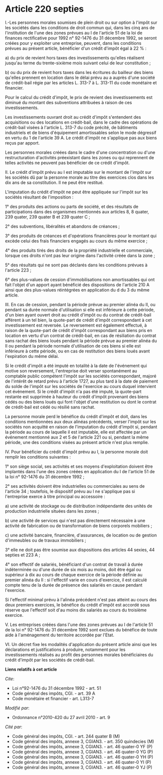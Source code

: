 # Article 220 septies

I.-Les personnes morales soumises de plein droit ou sur option à l'impôt sur les sociétés dans les conditions de droit commun
qui, dans les cinq ans de l'institution de l'une des zones prévues au I de l'article 51 de la loi de finances rectificative
pour 1992 n° 92-1476 du 31 décembre 1992, se seront créées pour y exploiter une entreprise, peuvent, dans les conditions
prévues au présent article, bénéficier d'un crédit d'impôt égal à 22 % : 

a) du prix de revient hors taxes des investissements qu'elles réalisent jusqu'au terme du trente-sixième mois suivant celui
de leur constitution ; 

b) ou du prix de revient hors taxes dans les écritures du bailleur des biens qu'elles prennent en location dans le délai
prévu au a auprès d'une société de crédit-bail régie par les articles L. 313-7 à L. 313-11 du code monétaire et financier. 

Pour le calcul du crédit d'impôt, le prix de revient des investissements est diminué du montant des subventions attribuées à
raison de ces investissements. 

Les investissements ouvrant droit au crédit d'impôt s'entendent des acquisitions ou des locations en crédit-bail, dans le
cadre des opérations de crédit-bail visées à l'article L. 313-7 du code précité, de bâtiments industriels et de biens
d'équipement amortissables selon le mode dégressif en vertu du 1 de l'article 39 A. Le crédit d'impôt ne s'applique pas aux
biens reçus par apport. 

Les personnes morales créées dans le cadre d'une concentration ou d'une restructuration d'activités préexistant dans les
zones ou qui reprennent de telles activités ne peuvent pas bénéficier de ce crédit d'impôt. 

II. Le crédit d'impôt prévu au I est imputable sur le montant de l'impôt sur les sociétés dû par la personne morale au titre
des exercices clos dans les dix ans de sa constitution. Il ne peut être restitué.

L'imputation du crédit d'impôt ne peut être appliquée sur l'impôt sur les sociétés résultant de l'imposition : 

1° des produits des actions ou parts de société, et des résultats de participations dans des organismes mentionnés aux
articles 8, 8 quater, 239 quater, 239 quater B et 239 quater C ; 

2° des subventions, libéralités et abandons de créances ; 

3° des produits de créances et d'opérations financières pour le montant qui excède celui des frais financiers engagés au
cours du même exercice ; 

4° des produits tirés des droits de la propriété industrielle et commerciale, lorsque ces droits n'ont pas leur origine dans
l'activité créée dans la zone ; 

5° des résultats qui ne sont pas déclarés dans les conditions prévues à l'article 223 ; 

6° des plus-values de cession d'immobilisations non amortissables qui ont fait l'objet d'un apport ayant bénéficié des
dispositions de l'article 210 A ainsi que des plus-values réintégrées en application du d du 3 du même article. 

III. En cas de cession, pendant la période prévue au premier alinéa du II, ou pendant sa durée normale d'utilisation si elle
est inférieure à cette période, d'un bien ayant ouvert droit au crédit d'impôt ou du contrat de crédit-bail afférent à un tel
bien, la quote-part de crédit d'impôt correspondant à cet investissement est reversée. Le reversement est également effectué,
à raison de la quote-part de crédit d'impôt correspondant aux biens pris en location en vertu d'un contrat de crédit-bail, en
cas de résiliation du contrat sans rachat des biens loués pendant la période prévue au premier alinéa du II ou pendant la
période normale d'utilisation de ces biens si elle est inférieure à cette période, ou en cas de restitution des biens loués
avant l'expiration du même délai. 

Si le crédit d'impôt a été imputé en totalité à la date de l'événement qui motive son reversement, l'entreprise doit verser
spontanément au comptable public compétent l'impôt sur les sociétés correspondant, majoré de l'intérêt de retard prévu à
l'article 1727, au plus tard à la date de paiement du solde de l'impôt sur les sociétés de l'exercice au cours duquel
intervient cet événement. Si le crédit d'impôt n'a pas été imputé, la quote-part restante est supprimée à hauteur du crédit
d'impôt provenant des biens cédés ou des biens loués qui font l'objet d'une restitution ou dont le contrat de crédit-bail est
cédé ou résilié sans rachat. 

La personne morale perd le bénéfice du crédit d'impôt et doit, dans les conditions mentionnées aux deux alinéas précédents,
verser l'impôt sur les sociétés non acquitté en raison de l'imputation du crédit d'impôt si, pendant la période au cours de
laquelle il est imputable, elle est affectée par un événement mentionné aux 2 et 5 de l'article 221 ou si, pendant la même
période, une des conditions visées au présent article n'est plus remplie. 

IV. Pour bénéficier du crédit d'impôt prévu au I, la personne morale doit remplir les conditions suivantes : 

1° son siège social, ses activités et ses moyens d'exploitation doivent être implantés dans l'une des zones créées en
application du I de l'article 51 de la loi n° 92-1476 du 31 décembre 1992 ; 

2° ses activités doivent être industrielles ou commerciales au sens de l'article 34 ; toutefois, le dispositif prévu au I ne
s'applique pas si l'entreprise exerce à titre principal ou accessoire : 

a) une activité de stockage ou de distribution indépendante des unités de production industrielle situées dans les zones ; 

b) une activité de services qui n'est pas directement nécessaire à une activité de fabrication ou de transformation de biens
corporels mobiliers ; 

c) une activité bancaire, financière, d'assurances, de location ou de gestion d'immeubles ou de travaux immobiliers ; 

3° elle ne doit pas être soumise aux dispositions des articles 44 sexies, 44 septies et 223 A ; 

4° son effectif de salariés, bénéficiant d'un contrat de travail à durée indéterminée ou d'une durée de six mois au moins,
doit être égal ou supérieur à dix au cours de chaque exercice de la période définie au premier alinéa du II : si l'effectif
varie en cours d'exercice, il est calculé compte tenu de la durée de présence des salariés en cause pendant l'exercice. 

Si l'effectif minimal prévu à l'alinéa précédent n'est pas atteint au cours des deux premiers exercices, le bénéfice du
crédit d'impôt est accordé sous réserve que l'effectif soit d'au moins dix salariés au cours du troisième exercice.

V. Les entreprises créées dans l'une des zones prévues au I de l'article 51 de la loi n° 92-1476 du 31 décembre 1992 sont
exclues du bénéfice de toute aide à l'aménagement du territoire accordée par l'Etat. 

VI. Un décret fixe les modalités d'application du présent article ainsi que les déclarations et justifications à produire,
notamment pour les investissements réalisés au profit des personnes morales bénéficiaires du crédit d'impôt par les sociétés
de crédit-bail.

**Liens relatifs à cet article**

_Cite_:

  - Loi n°92-1476 du 31 décembre 1992 - art. 51
  - Code général des impôts, CGI. - art. 39 A
  - Code monétaire et financier - art. L313-7

_Modifié par_:

  - Ordonnance n°2010-420  du 27 avril 2010 - art. 9

_Cité par_:

  - Code général des impôts, CGI. - art. 244 quater B (M)
  - Code général des impôts, annexe 3, CGIAN3. - art. 350 quindecies (M)
  - Code général des impôts, annexe 3, CGIAN3. - art. 46 quater-0 YF (P)
  - Code général des impôts, annexe 3, CGIAN3. - art. 46 quater-0 YG (P)
  - Code général des impôts, annexe 3, CGIAN3. - art. 46 quater-0 YH (P)
  - Code général des impôts, annexe 3, CGIAN3. - art. 46 quater-0 YI (P)
  - Code général des impôts, annexe 3, CGIAN3. - art. 46 quater-0 YJ (P)
